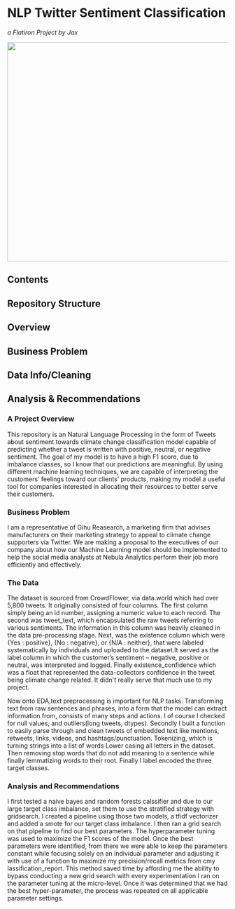 # NLP Twitter Sentiment Classification
*a Flatiron Project by Jax*

<img src=https://climatematters.blogs.uni-hamburg.de/wp-content/uploads/2015/12/Figure-2.jpg height="500" width="700">

## Contents

## Repository Structure
## Overview
## Business Problem
## Data Info/Cleaning
## Analysis & Recommendations


### A Project Overview

This repository is an Natural Language Processing in the form of Tweets about sentiment towards climate change classification model capable of predicting whether a tweet is written with positive, neutral, or negative sentiment. The goal of my model is to have a high F1 score, due to imbalance classes, so I know that our predictions are meaningful. By using different machine learning techniques, we are capable of interpreting the customers’ feelings toward our clients’ products, making my model a useful tool for companies interested in allocating their resources to better serve their customers.

### Business Problem

I am a representative of Gihu Reasearch, a marketing firm that advises manufacturers on their marketing strategy to appeal to climate change supporters via Twitter. We are making a proposal to the executives of our company about how our Machine Learning model should be implemented to help the social media analysts at Nebula Analytics perform their job more efficiently and effectively.

### The Data

The dataset is sourced from CrowdFlower, via data.world which had over 5,800 tweets. It originally consisted of four columns. The first column simply being an id number, assigning a numeric value to each record. The second was tweet_text, which encapsulated the raw tweets referring to various sentiments. The information in this column was heavily cleaned in the data pre-processing stage. Next, was the existence column which were {Yes : positive}, {No : negative}, or {N/A : neither}, that were labeled systematically by individuals and uploaded to the dataset.It served as the label column in which the customer’s sentiment – negative, positive or neutral, was interpreted and logged. Finally existence_confidence which was a float that represented the data-collectors confidence in the tweet being climate change related. It didn't really serve that much use to my project.

Now onto EDA,text preprocessing is important for NLP tasks. Transforming text from raw sentences and phrases, into a form that the model can extract information from, consists of many steps and actions. I of course I checked for null values, and outliers(long tweets, dtypes). Secondly I built a function to easily parse through and clean tweets of embedded text like mentions, retweets, links, videos, and hashtags/punctuation. Tokenizing, which is turning strings into a list of words Lower casing all letters in the dataset. Then removing stop words that do not add meaning to a sentence while finally lemmatizing words to their root. Finally I label encoded the three target classes.


### Analysis and Recommendations

I first tested a naive bayes and random forests calssifier and due to our large target class imbalance, set them to use the stratified strategy with gridsearch. I created a pipeline using those two models, a tfidf vectorizer and added a smote for our target class imbalance. I then ran a grid search on that pipeline to find our best parameters. The hyperparameter tuning was used to maximize the F1 scores of the model. Once the best parameters were identified, from there we were able to keep the parameters constant while focusing solely on an individual parameter and adjusting it with use of a function to maximize my precision/recall metrics from cmy lassification_report. This method saved time by affording me the ability to bypass conducting a new grid search with every experimentation I ran on the parameter tuning at the micro-level. Once it was determined that we had the best hyper-parameter, the process was repeated on all applicable parameter settings.